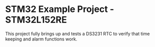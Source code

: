# STM32 Example Project - STM32L152RE

This project fully brings up and tests a DS3231 RTC to verify that time keeping and alarm functions work.